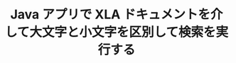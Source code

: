 ---
############################# Static ############################
layout: "auto-gen-gist"
draft: false
path: "ja/search/java/case-sensitive/xla/"
otherformats: PDF DOC DOT DOCX DOCM DOTX DOTM TXT ODT OTT RTF XLS XLT XLSX XLSM XLSB XLTX XLTM XLAM ODS OTS CSV TSV XML PPT PPS POT PPTX PPTM POTX POTM PPSX PPSM ODP PST OST EML EMLX MSG ONE ZIP XHTML MHTML MD CHM EPUB  FB2 

############################# Head ############################
head_title: "XLA ドキュメントで大文字と小文字を区別するテキスト検索を実行する Java API"
head_description: "GroupDocs.Search Java API を使用すると、プログラマは大文字と小文字を区別してテキスト検索を実行し、Java を介して XLA ドキュメント内の単語の正確な構造を発見できます。"

############################# Header ############################
title: "Java アプリで XLA ドキュメントを介して大文字と小文字を区別して検索を実行する"
description: "GroupDocs.Search Java API を使用すると、ソフトウェア開発者は Java アプリで PDF、HTML、DOCX、PPTX、XLSX などのさまざまなドキュメント タイプに対して大文字と小文字を区別するテキスト検索を適用できます。"

######################### Download Button #######################
button:
    enable: true

############################# About ############################
about:
    enable: true
    title: "Java アプリで大文字と小文字を区別する検索を実行する方法は?"
    content: |
      大文字と小文字の区別は、Web、データベース、またはドキュメントの検索で大文字 (大文字) と小文字 (小文字) を区別するプログラムの機能を表す非常に便利な検索手法です。デフォルトでは、検索エンジンは大文字と小文字を区別しないことに注意してください。つまり、Computer という単語を検索すると、キー名を持つフラグメントまたは Computer と computer という単語を持つテキストの両方が返されます。検索結果を大文字の「Computer」を含むものに絞り込む必要があるとします。これは、大文字と小文字を区別して検索する必要があることを意味します。 GroupDocs.Search for Java は、ソフトウェア開発者が PDF、HTML、Outlook 電子メール、Microsoft Office Word、Excel ワークシートなどの最も一般的なドキュメント タイプのテキスト検索およびインデックス作成を実行できるアプリケーションを開発できるようにする、効果的なドキュメント検索およびインデックス作成 API です。 PowerPoint プレゼンテーション、Outlook MSG、PST など。さらに、キーボード レイアウトと一致しない言語で書かれた検索クエリを識別できます。

############################# content ############################
steps:
    enable: true
    block:
    - title_left: "Java による XLA ドキュメントの大文字と小文字を区別した検索"
      content_left: |
       GroupDocs.Search Java API には、基本的な検索機能と高度な検索機能の完全なサポートが組み込まれており、ソフトウェア開発者は Java アプリケーション内で数行のコードだけで大文字と小文字を区別した検索を行うことができます。
       
       次の Java コード例は、XLA ファイル内のテキスト内のクエリを使用して、数行のコードで大文字と小文字を区別する検索を実行する方法を示しています。

      title_right: "XLA ファイルで大文字と小文字を区別して検索を実行する"
      content_right: |
         * インデックス フォルダーとドキュメント フォルダーへのパスを特定します。
         * [Index](https://apireference.groupdocs.com/search/java/com.groupdocs.search/Index#Index(java.lang.String)) クラスのインスタンスを呼び出して、指定したフォルダにインデックスを作成する
         * [Add](https://apireference.groupdocs.com/search/net/groupdocs.search.index/add/methods/1) クラスのインスタンスを呼び出して、指定したフォルダーからドキュメントのインデックスを作成する
         * [SearchOptions](https://apireference.groupdocs.com/search/net/groupdocs.search.options/searchoptions) クラスの新しいインスタンスを開始する
         * [UseCaseSensitiveSearch](https://apireference.groupdocs.com/search/net/groupdocs.search.options/searchoptions/properties/usecasesensitivesearch) メソッドを呼び出して、大文字と小文字を区別する検索オプションを有効にします。
         * 検索クエリを定義して検索を開始
         
        
      gisthash: "f5cba2431bcb82d746d2a002b1947d21"
      gistfile: "case-sensitive_in_text_queries_java.java"

    - title_left: "Java を介してオブジェクト形式で大文字と小文字を区別する検索を行う"
      content_left: |
        GroupDocs.Search Java を使用すると、ソフトウェア開発者は、独自のアプリケーション内にさまざまなドキュメント形式の検索機能を組み込むことができます。 次の Java コード例は、XLA ドキュメントを介してオブジェクト形式のクエリで大文字と小文字を区別する検索を実行する方法を示しています。 

      title_right: "XLA ドキュメントで大文字と小文字を区別する検索を適用する"
      content_right: |
        * インデックス フォルダーとドキュメント フォルダーへのパスを特定します。
        * [Index](https://apireference.groupdocs.com/search/java/com.groupdocs.search/Index#Index(java.lang.String)) クラスのインスタンスを呼び出して、指定したフォルダにインデックスを作成する
        * [Add](https://apireference.groupdocs.com/search/net/groupdocs.search.index/add/methods/1) クラスのインスタンスを呼び出して、指定したフォルダーからドキュメントのインデックスを作成する
        * [SearchOptions](https://apireference.groupdocs.com/search/net/groupdocs.search.options/searchoptions) クラスの新しいインスタンスを開始する
        * [UseCaseSensitiveSearch](https://apireference.groupdocs.com/search/net/groupdocs.search.options/searchoptions/properties/usecasesensitivesearch) メソッドを呼び出して、大文字と小文字を区別する検索オプションを有効にします。
        * [createWordQuery](https://apireference.groupdocs.com/search/java/com.groupdocs.search/SearchQuery#createWordQuery(java.lang.String)) メソッドを呼び出してオブジェクトに検索クエリを作成する
        * 検索クエリを定義して検索を開始
     
      gisthash: "9e2aee884e199033f89c2c21cde108b7"
      gistfile: "case-sensitive_search_in_object_form_java.java"

    - title_left: "システム要求"
      content_left: |
        GroupDocs.Search for Javaは、すべての主要なプラットフォームとオペレーティングシステムでサポートされています。 完全なシステム要件ガイドについては、以下のコードを実行する前に[システム要件](https://docs.groupdocs.com/search/java/system-requirements/) にアクセスしてください。次の前提条件がインストールされていることを確認してください。 システム：
          *オペレーティングシステム：Microsoft Windows、Linux、MacOS
          * Javaバージョンのサポート：J2SE 7.0（1.7）、J2SE 8.0（1.8）以降
          * GroupDocsの最新バージョンを入手します。GroupDocs[リポジトリ](https://repository.groupdocs.com/repo/com/groupdocs/groupdocs-search/) からJavaAPIを検索します。
        
      title_right: "GroupDocs.Searchを使用する理由"
      content_right: |
        * メモリ内およびディスク上での検索インデックスの作成。
        * ファイル、ストリーム、または構造からインデックスを作成する機能。
        * パスワードで保護されたドキュメントのインデックス作成のサポート。
        * 複数のインデックスのマージのサポート。
        * 検索のインデックス作成中にドキュメントをフィルタリングします。
        * 検索中のスペルチェックのサポート。
        * ブレンドされた文字は完全にサポートされています
        * さまざまな種類の検索を1つの検索クエリに結合します。
        * 単純な単語と正規表現の検索のサポート
        * 検索クエリでのエイリアス置換を完全にサポートします。

demos:
    enable: true
        

more_formats:
    enable: true


back_to_top:
    enable: true
---